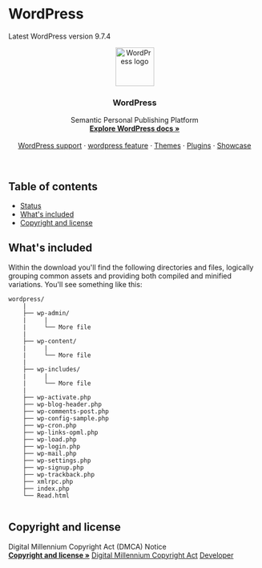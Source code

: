 # WordPress
Latest WordPress version 9.7.4



<p align="center">
  <a href="https://getbootstrap.com/">
    <img src="https://image.freepik.com/free-icon/wordpress-logo_318-33553.jpg" alt="WordPress logo" width=77 height=77>
  </a>

  <h3 align="center">WordPress</h3>

  <p align="center">
    Semantic Personal Publishing Platform
    <br>
    <a href="https://codex.wordpress.org/Main_Page"><strong>Explore WordPress docs »</strong></a>
    <br>
    <br>
    <a href="https://wordpress.org/support/">WordPress support</a>
    ·
    <a href="https://wordpress.org/">wordpress feature</a>
    ·
    <a href="https://wordpress.org/themes/">Themes</a>
    ·
    <a href="https://wordpress.org/plugins/">Plugins</a>
    ·
    <a href="https://wordpress.org/showcase/">Showcase</a>
  </p>
</p>

<br>

## Table of contents

- [Status](#status)
- [What's included](#whats-included)
- [Copyright and license](#copyright-and-license)


## What's included

Within the download you'll find the following directories and files, logically grouping common assets and providing both compiled and minified variations. You'll see something like this:

```
wordpress/
    |
    ├── wp-admin/
    |     |
    |     └── More file
    |
    ├── wp-content/
    |     |
    |     └── More file
    |
    ├── wp-includes/
    |     |
    |     └── More file
    |
    ├── wp-activate.php
    ├── wp-blog-header.php
    ├── wp-comments-post.php
    ├── wp-config-sample.php
    ├── wp-cron.php
    ├── wp-links-opml.php
    ├── wp-load.php
    ├── wp-login.php
    ├── wp-mail.php
    ├── wp-settings.php
    ├── wp-signup.php
    ├── wp-trackback.php
    ├── xmlrpc.php
    ├── index.php
    └── Read.html


```

## Copyright and license

  <p>
    Digital Millennium Copyright Act (DMCA) Notice
    <br>
    <a href="https://codex.wordpress.org/"><strong>Copyright and license »</strong></a>
    <a href="https://automattic.com/dmca-notice/">Digital Millennium Copyright Act</a>
    <a href="https://developer.wordpress.org/">Developer</a>
</p>